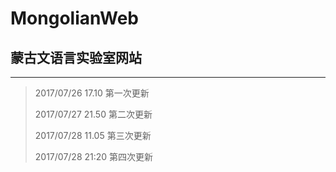 # MongolianWeb #
## 蒙古文语言实验室网站 ##

----------
>
>2017/07/26 17.10 第一次更新
>
>2017/07/27 21.50 第二次更新
>
>2017/07/28 11.05 第三次更新
>
>2017/07/28 21:20 第四次更新

